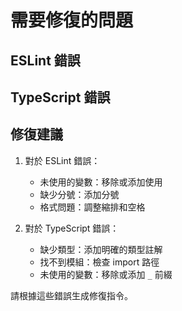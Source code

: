 # 需要修復的問題

## ESLint 錯誤

## TypeScript 錯誤

## 修復建議

1. 對於 ESLint 錯誤：
   - 未使用的變數：移除或添加使用
   - 缺少分號：添加分號
   - 格式問題：調整縮排和空格

2. 對於 TypeScript 錯誤：
   - 缺少類型：添加明確的類型註解
   - 找不到模組：檢查 import 路徑
   - 未使用的變數：移除或添加 `_` 前綴

請根據這些錯誤生成修復指令。
